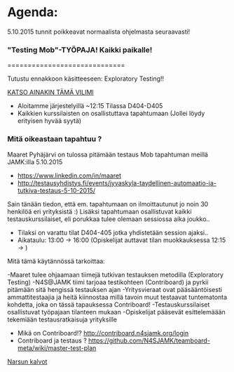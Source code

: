 # Agenda:



5.10.2015 tunnit poikkeavat normaalista ohjelmasta seuraavasti!

### "Testing Mob"-TYÖPAJA! Kaikki paikalle!
=============================

Tutustu ennakkoon käsitteeseen: Exploratory Testing!!

[KATSO AINAKIN TÄMÄ VILIMI](https://www.youtube.com/watch?v=I-ItEKt_N_s)

  * Aloitamme järjestelyillä ~12:15 Tilassa D404-D405
  * Kaikkien kurssilaisten on osallistuttava tapahtumaan (Jollei löydy erityisen hyvää syytä)

### Mitä oikeastaan tapahtuu ?

Maaret Pyhäjärvi on tulossa pitämään testaus Mob tapahtuman meillä JAMK:illa 5.10.2015

  * https://www.linkedin.com/in/maaret
  * http://testausyhdistys.fi/events/jyvaskyla-taydellinen-automaatio-ja-tutkiva-testaus-5-10-2015/

Sain tänään tiedon, että em. tapahtumaan on ilmoittautunut jo noin 30 henkilöä eri yrityksistä :)
Lisäksi tapahtumaan osallistuvat kaikki testauskurssilaiset, eli porukkaa tulee olemaan sessiossa aika joukko..

  * Tilaksi on varattu tilat D404-405 jotka yhdistetään session ajaksi..
  * Aikataulu: 13:00 -> 16:00 (Opiskelijat auttavat tilan muokkauksessa 12:15 -> )

Mitä tämä käytännössä tarkoittaa:

-Maaret tulee ohjaamaan tiimejä tutkivan testauksen metodilla (Exploratory Testing)
-N4S@JAMK tiimi tarjoaa testikohteen (Contriboard) ja pyrkii pitämään sitä hengissä testauksen ajan 
-Yritysvieraat ovat pääsääntöisesti ammattitestaajia ja heitä kiinnostaa millä tavoin muut testaavat tuntematonta kohdetta, joka on tässä tapauksessa Contriboard! 
-Testauskurssilaiset osallistuvat työpajaan tilanteen mukaan
-Opiskelijat pääsevät esittelemäään tekemiään testausratkaisuja yrityksille

- Mikä on Contriboard!? http://contriboard.n4sjamk.org/login
- Contriboard ja testaus ? https://github.com/N4SJAMK/teamboard-meta/wiki/master-test-plan


[Narsun kalvot](https://jamkstudent-my.sharepoint.com/personal/marko_rintamaki_jamk_fi/_layouts/15/guestaccess.aspx?guestaccesstoken=QyyDwxABzr8Dvx7%2fUPC4ky7WUgk8eoZpBarDKORWf%2fg%3d&docid=047bc298a4e264b43a7fa6d47d5c6bb82)
